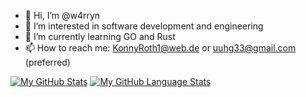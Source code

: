 - 👋 Hi, I’m @w4rryn
- 👀 I’m interested in software development and engineering
- 🌱 I’m currently learning GO and Rust
- 📫 How to reach me: KonnyRoth1@web.de or uuhg33@gmail.com (preferred)

[![My GitHub Stats](https://github-readme-stats.vercel.app/api/?username=w4rryn&count_private=true&theme=tokyonight&showicons=true)]()
[![My GitHub Language Stats](https://github-readme-stats.vercel.app/api/top-langs/?username=w4rryn&langs_count=5&theme=tokyonight)]()



<!---
w4rryn/w4rryn is a ✨ special ✨ repository because its `README.md` (this file) appears on your GitHub profile.
You can click the Preview link to take a look at your changes.
--->
